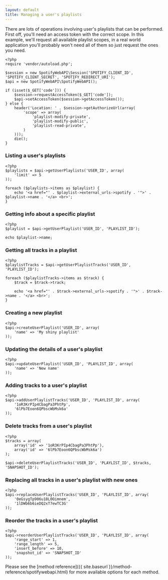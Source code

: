 ```yaml
---
layout: default
title: Managing a user's playlists
---
```


There are lots of operations involving user's playlists that can be performed.
First off, you'll need an access token with the correct scope.
In this example, we'll request all available playlist scopes, in a real world application you'll probably won't need all of them so just request the ones you need.

    <?php
    require 'vendor/autoload.php';

    $session = new SpotifyWebAPI\Session('SPOTIFY_CLIENT_ID', 'SPOTIFY_CLIENT_SECRET', 'SPOTIFY_REDIRECT_URI');
    $api = new SpotifyWebAPI\SpotifyWebAPI();

    if (isset($_GET['code'])) {
        $session->requestAccessToken($_GET['code']);
        $api->setAccessToken($session->getAccessToken());
    } else {
        header('Location: ' . $session->getAuthorizeUrl(array(
            'scope' => array(
                'playlist-modify-private',
                'playlist-modify-public',
                'playlist-read-private',
            )
        )));
        die();
    }

### Listing a user's playlists

    <?php
    $playlists = $api->getUserPlaylists('USER_ID', array(
        'limit' => 5
    ));

    foreach ($playlists->items as $playlist) {
        echo '<a href="' . $playlist->external_urls->spotify . '">' . $playlist->name . '</a> <br>';
    }

### Getting info about a specific playlist

    <?php
    $playlist = $api->getUserPlaylist('USER_ID', 'PLAYLIST_ID');

    echo $playlist->name;

### Getting all tracks in a playlist

    <?php
    $playlistTracks = $api->getUserPlaylistTracks('USER_ID', 'PLAYLIST_ID');

    foreach ($playlistTracks->items as $track) {
        $track = $track->track;

        echo '<a href="' . $track->external_urls->spotify . '">' . $track->name . '</a> <br>';
    }

### Creating a new playlist

    <?php
    $api->createUserPlaylist('USER_ID', array(
        'name' => 'My shiny playlist'
    ));


### Updating the details of a user's playlist

    <?php
    $api->updateUserPlaylist('USER_ID', 'PLAYLIST_ID', array(
        'name' => 'New name'
    ));


### Adding tracks to a user's playlist

    <?php
    $api->addUserPlaylistTracks('USER_ID', 'PLAYLIST_ID', array(
        '1oR3KrPIp4CbagPa3PhtPp',
        '6lPb7Eoon6QPbscWbMsk6a'
    ));

### Delete tracks from a user's playlist

    <?php
    $tracks = array(
        array('id' => '1oR3KrPIp4CbagPa3PhtPp'),
        array('id' => '6lPb7Eoon6QPbscWbMsk6a')
    );

    $api->deleteUserPlaylistTracks('USER_ID', 'PLAYLIST_ID', $tracks, 'SNAPSHOT_ID');

### Replacing all tracks in a user's playlist with new ones

    <?php
    $api->replaceUserPlaylistTracks('USER_ID', 'PLAYLIST_ID', array(
        '0eGsygTp906u18L0Oimnem',
        '1lDWb6b6ieDQ2xT7ewTC3G'
    ));

### Reorder the tracks in a user's playlist

    <?php
    $api->reorderUserPlaylistTracks('USER_ID', 'PLAYLIST_ID', array(
        'range_start' => 1,
        'range_length' => 5,
        'insert_before' => 10,
        'snapshot_id' => 'SNAPSHOT_ID'
    ));

Please see the [method reference]({{ site.baseurl }}/method-reference/spotifywebapi.html) for more available options for each method.

